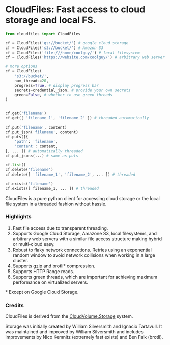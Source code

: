 CloudFiles: Fast access to cloud storage and local FS.
========

```python
from cloudfiles import CloudFiles

cf = CloudFiles('gs://bucket/') # google cloud storage
cf = CloudFiles('s3://bucket/') # Amazon S3
cf = CloudFiles('file:///home/coolguy/') # local filesystem
cf = CloudFiles('https://website.com/coolguy/') # arbitrary web server

# more options
cf = CloudFiles(
    's3://bucket/', 
    num_threads=20, 
    progress=True, # display progress bar
    secrets=credential_json, # provide your own secrets
    green=False, # whether to use green threads
)


cf.get('filename')
cf.get([ 'filename_1', 'filename_2' ]) # threaded automatically

cf.put('filename', content)
cf.put_json('filename', content)
cf.puts([{
    'path': 'filename',
    'content': content,
}, ... ]) # automatically threaded
cf.put_jsons(...) # same as puts

cf.list()
cf.delete('filename')
cf.delete([ 'filename_1', 'filename_2', ... ]) # threaded

cf.exists('filename')
cf.exists([ filename_1, ... ]) # threaded
```

CloudFiles is a pure python client for accessing cloud storage or the local file system in a threaded fashion without hassle. 

### Highlights

1. Fast file access due to transparent threading.
2. Supports Google Cloud Storage, Amazone S3, local filesystems, and arbitrary web servers with a similar file access structure making hybrid or multi-cloud easy.
3. Robust to flaky network connections. Retries using an exponential random window to avoid network collisions when working in a large cluster.
4. Supports gzip and brotli\* compression.
5. Supports HTTP Range reads.
6. Supports green threads, which are important for achieving maximum performance on virtualized servers.

\* Except on Google Cloud Storage.

### Credits

CloudFiles is derived from the [CloudVolume.Storage](https://github.com/seung-lab/cloud-volume/tree/master/cloudvolume/storage) system.  

Storage was initially created by William Silversmith and Ignacio Tartavull. It was maintained and improved by William Silversmith and includes improvements by Nico Kemnitz (extremely fast exists) and Ben Falk (brotli).







